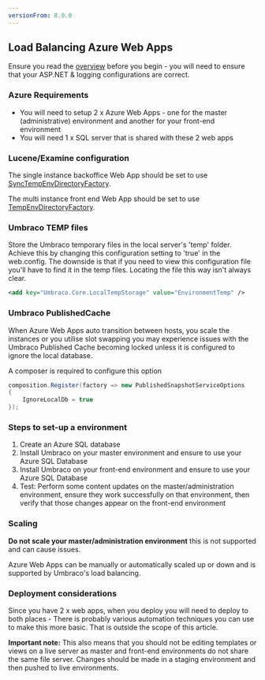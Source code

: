 ```yaml
---
versionFrom: 8.0.0
---
```


## Load Balancing Azure Web Apps

Ensure you read the [overview](index.md) before you begin - you will need to ensure that your ASP.NET & logging configurations are correct.

### Azure Requirements

* You will need to setup 2 x Azure Web Apps - one for the master (administrative) environment and another for your front-end environment
* You will need 1 x SQL server that is shared with these 2 web apps

### Lucene/Examine configuration

The single instance backoffice Web App should be set to use [SyncTempEnvDirectoryFactory](file-system-replication.md#examine-directory-factory-options).

The multi instance front end Web App should be set to use [TempEnvDirectoryFactory](file-system-replication.md#examine-directory-factory-options).

### Umbraco TEMP files

Store the Umbraco temporary files in the local server's 'temp' folder. Achieve this by changing this configuration setting to 'true' in the web.config. The downside is that if you need to view this configuration file you'll have to find it in the temp files. Locating the file this way isn't always clear.
			
```xml
<add key="Umbraco.Core.LocalTempStorage" value="EnvironmentTemp" />
```

### Umbraco PublishedCache

When Azure Web Apps auto transition between hosts, you scale the instances or you utilise slot swapping you may experience issues with the Umbraco Published Cache becoming locked unless it is configured to ignore the local database. 

A composer is required to configure this option

```csharp
composition.Register(factory => new PublishedSnapshotServiceOptions
{
    IgnoreLocalDb = true
});
```

### Steps to set-up a environment

1. Create an Azure SQL database
2. Install Umbraco on your master environment and ensure to use your Azure SQL Database
3. Install Umbraco on your front-end environment and ensure to use your Azure SQL Database
4. Test: Perform some content updates on the master/administration environment, ensure they work successfully on that environment, then verify that those changes appear on the front-end environment

### Scaling

**Do not scale your master/administration environment** this is not supported and can cause issues.

Azure Web Apps can be manually or automatically scaled up or down and is supported by Umbraco's load balancing.

### Deployment considerations

Since you have 2 x web apps, when you deploy you will need to deploy to both places - There is probably various automation techniques you can use to make this more basic. That is outside the scope of this article.

**Important note:** This also means that you should not be editing templates or views on a live server as master and front-end environments do not share the same file server. Changes should be made in a staging environment and then pushed to live environments.